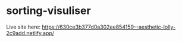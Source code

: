 # sorting-visuliser
Live site here: https://630ce3b377d0a302ee854159--aesthetic-lolly-2c9add.netlify.app/
